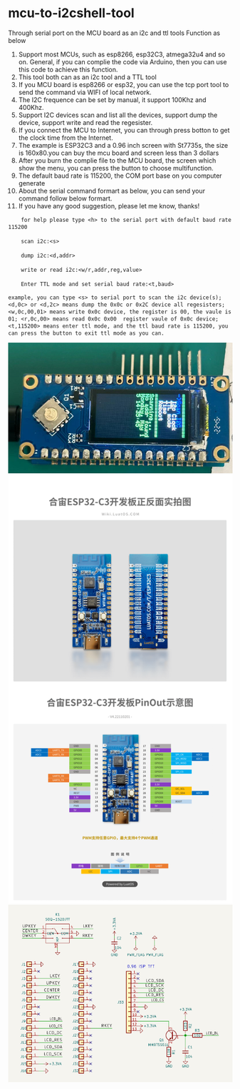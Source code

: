 # mcu-to-i2cshell-tool
Through serial port on the MCU board as an i2c and ttl tools 
Function as below
1. Support most MCUs, such as esp8266, esp32C3, atmega32u4 and so on. General, if you can complie the code via Arduino, then you can use this code to achieve this function.
2. This tool both can as an i2c tool and a TTL tool
3. If you MCU board is esp8266 or esp32, you can use the tcp port tool to send the command via WIFI of local network.
4. The I2C frequence can be set by manual, it support 100Khz and 400Khz.
5. Support I2C devices scan and list all the devices, support dump the device, support write and read the regesister.
7. If you connect the MCU to Internet, you can through press botton to get the clock time from the Internet.
8. The example is ESP32C3 and a 0.96 inch screen with St7735s, the size is 160x80.you can buy the mcu board and screen less than 3 dollars
9. After you burn the complie file to the MCU board, the screen which show the menu, you can press the button to choose multifunction.
10. The default baud rate is 115200, the COM port base on you computer generate
11. About the serial command formart as below, you can send your command follow below formart.
12. If you have any good suggestion, please let me know, thanks! 
```    
    for help please type <h> to the serial port with default baud rate 115200
    
    scan i2c:<s>
    
    dump i2c:<d,addr>

    write or read i2c:<w/r,addr,reg,value>

    Enter TTL mode and set serial baud rate:<t,baud>

```
``` 
example, you can type <s> to serial port to scan the i2c device(s); <d,0c> or <d,2c> means dump the 0x0c or 0x2C device all regesisters; <w,0c,00,01> means write 0x0c device, the register is 00, the vaule is 01; <r,0c,00> means read 0x0c 0x00  register vaule of 0x0c device; <t,115200> means enter ttl mode, and the ttl baud rate is 115200, you can press the button to exit ttl mode as you can.
``` 
![my tool picture](https://github.com/82452588/mcu-to-i2cshell-tool/blob/main/mytool.png)
![esp32 pin-out](https://github.com/82452588/mcu-to-i2cshell-tool/blob/main/PINout.png)
![st7355s screen schematic](https://github.com/82452588/mcu-to-i2cshell-tool/blob/main/screen.png)
